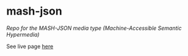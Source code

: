 # mash-json

_Repo for the MASH-JSON media type (Machine-Accessible Semantic Hypermedia)_


See live page [here](https://mamund.github.io/mash-json/)

